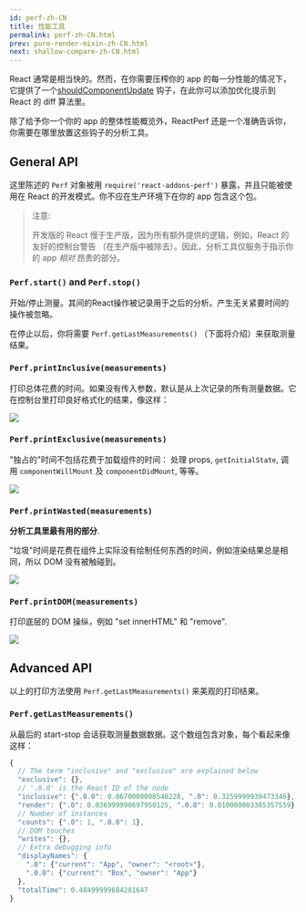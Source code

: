 ```yaml
---
id: perf-zh-CN
title: 性能工具
permalink: perf-zh-CN.html
prev: pure-render-mixin-zh-CN.html
next: shallow-compare-zh-CN.html
---
```


React 通常是相当快的。然而，在你需要压榨你的 app 的每一分性能的情况下，它提供了一个[shouldComponentUpdate](/react/docs/component-specs.html#updating-shouldcomponentupdate) 钩子，在此你可以添加优化提示到 React 的 diff 算法里。

除了给予你一个你的 app 的整体性能概览外，ReactPerf 还是一个准确告诉你，你需要在哪里放置这些钩子的分析工具。

## General API

这里陈述的 `Perf` 对象被用 `require('react-addons-perf')` 暴露，并且只能被使用在 React 的开发模式。你不应在生产环境下在你的 app 包含这个包。

> 注意:
>
> 开发版的 React 慢于生产版，因为所有额外提供的逻辑，例如，React 的友好的控制台警告 （在生产版中被除去）。因此，分析工具仅服务于指示你的 app _相对_ 昂贵的部分。

### `Perf.start()` and `Perf.stop()`
开始/停止测量。其间的React操作被记录用于之后的分析。产生无关紧要时间的操作被忽略。

在停止以后，你将需要 `Perf.getLastMeasurements()` （下面将介绍）来获取测量结果。

### `Perf.printInclusive(measurements)`
打印总体花费的时间。如果没有传入参数，默认是从上次记录的所有测量数据。它在控制台里打印良好格式化的结果，像这样：

![](/react/img/docs/perf-inclusive.png)

### `Perf.printExclusive(measurements)`
"独占的"时间不包括花费于加载组件的时间： 处理 props, `getInitialState`, 调用 `componentWillMount` 及 `componentDidMount`, 等等。

![](/react/img/docs/perf-exclusive.png)

### `Perf.printWasted(measurements)`

**分析工具里最有用的部分**.

"垃圾"时间是花费在组件上实际没有绘制任何东西的时间，例如渲染结果总是相同，所以 DOM 没有被触碰到。

![](/react/img/docs/perf-wasted.png)

### `Perf.printDOM(measurements)`
打印底层的 DOM 操纵，例如 "set innerHTML" 和 "remove".

![](/react/img/docs/perf-dom.png)

## Advanced API

以上的打印方法使用 `Perf.getLastMeasurements()` 来美观的打印结果。

### `Perf.getLastMeasurements()`
从最后的 start-stop 会话获取测量数据数据。这个数组包含对象，每个看起来像这样：

```js
{
  // The term "inclusive" and "exclusive" are explained below
  "exclusive": {},
  // '.0.0' is the React ID of the node
  "inclusive": {".0.0": 0.0670000008540228, ".0": 0.3259999939473346},
  "render": {".0": 0.036999990697950125, ".0.0": 0.010000003385357559},
  // Number of instances
  "counts": {".0": 1, ".0.0": 1},
  // DOM touches
  "writes": {},
  // Extra debugging info
  "displayNames": {
    ".0": {"current": "App", "owner": "<root>"},
    ".0.0": {"current": "Box", "owner": "App"}
  },
  "totalTime": 0.48499999684281647
}
```
